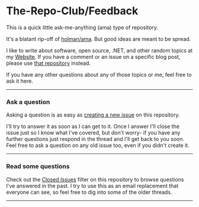 # The-Repo-Club/Feedback

This is a quick little ask-me-anything (ama) type of repository.

It's a blatant rip-off of [holman/ama][holman/ama]. But good ideas are meant to be spread.

I like to write about software, open source, .NET, and other random topics at my [Website][Website]. If you have a comment or an issue on a specific blog post, please use [that repository][repository_url] instead.

If you have any other questions about any of those topics or me, feel free to ask it here.

---

### Ask a question

Asking a question is as easy as [creating a new issue][open_url] on this repository.

I'll try to answer it as soon as I can get to it. Once I answer I'll close the issue just so I know what I've covered, but don't worry- if you have any further questions just respond in the thread and I'll get back to you soon. Feel free to ask a question on any old issue too, even if you didn't create it.

---

### Read some questions

Check out the [Closed Issues][closed_url]
filter on this repository to browse questions I've answered in the past. I try to use this as an email replacement that everyone can see, so feel free to dig into some of the older threads.

---

[Website]: https://linuxrepos.org/
[holman/ama]: https://github.com/holman/ama
[open_url]: https://github.com/The-Repo-Club/Feedback/issues/new
[closed_url]: https://github.com/The-Repo-Club/Feedback/issues?sort=created&direction=desc&state=closed&page=1
[repository_url]: https://github.com/The-Repo-Club/The-Repo-Club/issues/new
